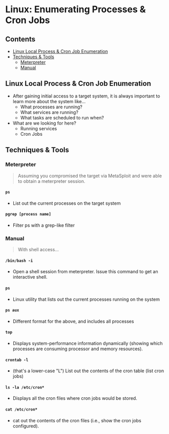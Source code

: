 # Linux: Enumerating Processes & Cron Jobs

## Contents
- [Linux Local Process & Cron Job Enumeration]()
- [Techniques & Tools]()
  - [Meterpreter]()
  - [Manual]()
 
## Linux Local Process & Cron Job Enumeration
- After gaining initial access to a target system, it is always important to learn more about the system like...
  - What processes are running?
  - What services are running?
  - What tasks are scheduled to run when?
- What are we looking for here?
  - Running services
  - Cron Jobs
 
## Techniques & Tools

### Meterpreter
> Assuming you compromised the target via MetaSploit and were able to obtain a meterpreter session.

#### `ps`
- List out the current processes on the target system

#### `pgrep [process name]`
- Filter ps with a grep-like filter

### Manual
> With shell access...

#### `/bin/bash -i`
- Open a shell session from meterpreter. Issue this command to get an interactive shell.

#### `ps`
- Linux utility that lists out the current processes running on the system

#### `ps aux`
- Different format for the above, and includes all processes

#### `top`
- Displays system-performance information dynamically (showing which processes are consuming processor and memory resources).

#### `crontab -l`
- (that's a lower-case "L") List out the contents of the cron table (list cron jobs)

#### `ls -la /etc/cron*`
- Displays all the cron files where cron jobs would be stored. 

#### `cat /etc/cron*`
- cat out the contents of the cron files (i.e., show the cron jobs configured).
